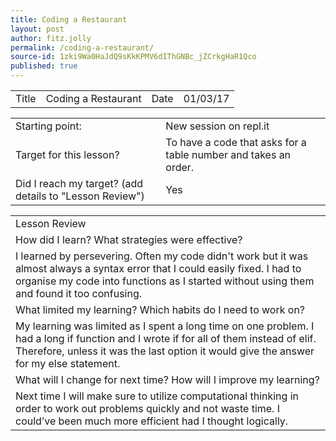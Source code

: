 ```yaml
---
title: Coding a Restaurant
layout: post
author: fitz.jolly
permalink: /coding-a-restaurant/
source-id: 1zki9Wa0HaJdQ9sKkKPMV6dIThGNBc_jZCrkgHaR1Qco
published: true
---
```

<table>
  <tr>
    <td>Title</td>
    <td>Coding a Restaurant</td>
    <td>Date</td>
    <td>01/03/17</td>
  </tr>
</table>


<table>
  <tr>
    <td>Starting point:</td>
    <td>New session on repl.it</td>
  </tr>
  <tr>
    <td>Target for this lesson?</td>
    <td>To have a code that asks for a table number and takes an order.</td>
  </tr>
  <tr>
    <td>Did I reach my target? 
(add details to "Lesson Review")</td>
    <td> Yes</td>
  </tr>
</table>


<table>
  <tr>
    <td>Lesson Review</td>
  </tr>
  <tr>
    <td>How did I learn? What strategies were effective? </td>
  </tr>
  <tr>
    <td>I learned by persevering. Often my code didn't work but it was almost always a syntax error that I could easily fixed. I had to organise my code into functions as I started without using them and found it too confusing.</td>
  </tr>
  <tr>
    <td>What limited my learning? Which habits do I need to work on? </td>
  </tr>
  <tr>
    <td>My learning was limited as I spent a long time on one problem. I had a long if function and I wrote if for all of them instead of elif. Therefore, unless it was the last option it would give the answer for my else statement.</td>
  </tr>
  <tr>
    <td>What will I change for next time? How will I improve my learning?</td>
  </tr>
  <tr>
    <td>Next time I will make sure to utilize computational thinking in order to work out problems quickly and not waste time. I could’ve been much more efficient had I thought logically.</td>
  </tr>
</table>


